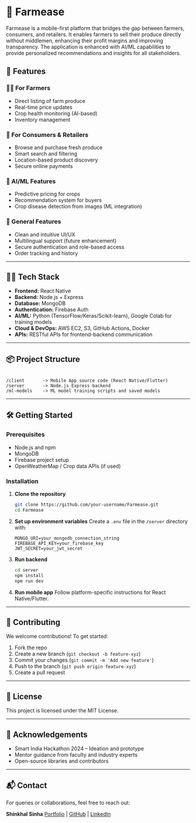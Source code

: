 # 🌾 Farmease

Farmease is a mobile-first platform that bridges the gap between farmers, consumers, and retailers. It enables farmers to sell their produce directly without middlemen, enhancing their profit margins and improving transparency. The application is enhanced with AI/ML capabilities to provide personalized recommendations and insights for all stakeholders.

## 🚀 Features

### 👩‍🌾 For Farmers
- Direct listing of farm produce
- Real-time price updates
- Crop health monitoring (AI-based)
- Inventory management

### 🛒 For Consumers & Retailers
- Browse and purchase fresh produce
- Smart search and filtering
- Location-based product discovery
- Secure online payments

### 🤖 AI/ML Features
- Predictive pricing for crops
- Recommendation system for buyers
- Crop disease detection from images (ML integration)

### 📲 General Features
- Clean and intuitive UI/UX
- Multilingual support (future enhancement)
- Secure authentication and role-based access
- Order tracking and history

---

## 🧑‍💻 Tech Stack

- **Frontend:** React Native 
- **Backend:** Node.js + Express
- **Database:** MongoDB
- **Authentication:** Firebase Auth
- **AI/ML:** Python (TensorFlow/Keras/Scikit-learn), Google Colab for training models
- **Cloud & DevOps:** AWS EC2, S3, GitHub Actions, Docker
- **APIs:** RESTful APIs for frontend-backend communication

---

## 📦 Project Structure

```

/client       -> Mobile App source code (React Native/Flutter)
/server       -> Node.js Express backend
/ml-models    -> ML model training scripts and saved models
```

---

## 🛠️ Getting Started

### Prerequisites

- Node.js and npm
- MongoDB
- Firebase project setup
- OpenWeatherMap / Crop data APIs (if used)

### Installation

1. **Clone the repository**
   ```bash
   git clone https://github.com/your-username/Farmease.git
   cd Farmease
   ````

2. **Set up environment variables**
   Create a `.env` file in the `/server` directory with:

   ```env
   MONGO_URI=your_mongodb_connection_string
   FIREBASE_API_KEY=your_firebase_key
   JWT_SECRET=your_jwt_secret
   ```

3. **Run backend**

   ```bash
   cd server
   npm install
   npm run dev
   ```

4. **Run mobile app**
   Follow platform-specific instructions for React Native/Flutter.

---


## 🤝 Contributing

We welcome contributions! To get started:

1. Fork the repo
2. Create a new branch (`git checkout -b feature-xyz`)
3. Commit your changes (`git commit -m 'Add new feature'`)
4. Push to the branch (`git push origin feature-xyz`)
5. Create a pull request

---

## 📝 License

This project is licensed under the MIT License.

---

## 🙌 Acknowledgements

* Smart India Hackathon 2024 – Ideation and prototype
* Mentor guidance from faculty and industry experts
* Open-source libraries and contributors

---

## 📬 Contact

For queries or collaborations, feel free to reach out:

**Shinkhal Sinha**
[Portfolio](https://shinkhal-sinha.online) | [GitHub](https://github.com/Shinkhal) | [LinkedIn](https://linkedin.com/in/shinkhal)


